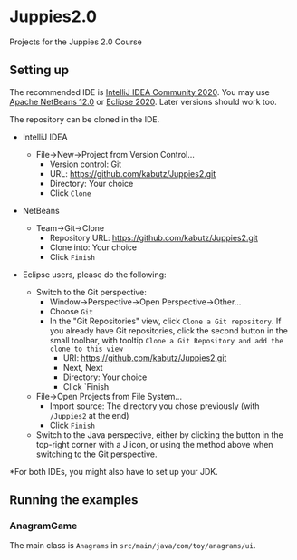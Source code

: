 # Juppies2.0

Projects for the Juppies 2.0 Course

## Setting up

The recommended IDE is [IntelliJ IDEA Community 2020](https://www.jetbrains.com/idea/download/). You may use [Apache NetBeans 12.0](https://netbeans.apache.org/download/) or [Eclipse 2020](https://www.eclipse.org/downloads/).  Later versions should work too.

The repository can be cloned in the IDE.

* IntelliJ IDEA
  * File->New->Project from Version Control...
    * Version control: Git
    * URL: https://github.com/kabutz/Juppies2.git
    * Directory: Your choice
    * Click `Clone`

* NetBeans
  * Team->Git->Clone
    * Repository URL: https://github.com/kabutz/Juppies2.git
    * Clone into: Your choice
    * Click `Finish`

* Eclipse users, please do the following:
  * Switch to the Git perspective:
    * Window->Perspective->Open Perspective->Other...
    * Choose `Git`
    * In the "Git Repositories" view, click `Clone a Git repository`.
    If you already have Git repositories, click the second button in the small toolbar, with tooltip `Clone a Git Repository and add the clone to this view` 
      * URI: https://github.com/kabutz/Juppies2.git
      * Next, Next
      * Directory: Your choice
      * Click `Finish
  * File->Open Projects from File System...
    * Import source: The directory you chose previously (with `/Juppies2` at the end)
    * Click `Finish`
  * Switch to the Java perspective, either by clicking the button in the top-right corner with a J icon, or using the method above when switching to the Git perspective.

*For both IDEs, you might also have to set up your JDK.
  
## Running the examples

### AnagramGame

The main class is `Anagrams` in `src/main/java/com/toy/anagrams/ui`.